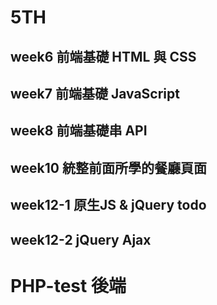 # 5TH
## week6 前端基礎 HTML 與 CSS
## week7 前端基礎 JavaScript
## week8 前端基礎串 API 
## week10 統整前面所學的餐廳頁面
## week12-1 原生JS & jQuery todo
## week12-2 jQuery Ajax

# PHP-test 後端

